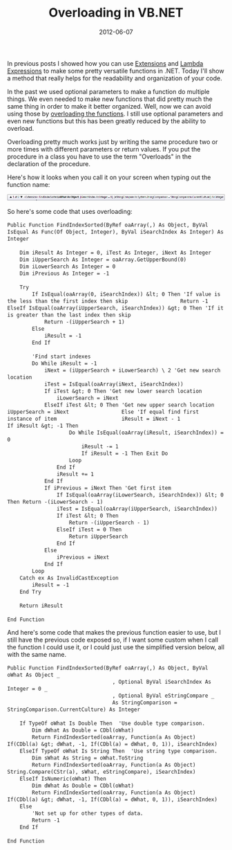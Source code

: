 ﻿---
date: 2012-06-07
title: Overloading in VB.NET
tags:
  - vb.net
  - code
  - overloading
---

In previous posts I showed how you can use <a href="http://www.spreadsheetbudget.com/2012/04/05/extensions-in-vb-net/">Extensions</a> and <a href="http://www.spreadsheetbudget.com/2012/04/14/lambda-expressions-an-introduction/">Lambda Expressions</a> to make some pretty versatile functions in .NET. Today I'll show a method that really helps for the readability and organization of your code.

In the past we used optional parameters to make a function do multiple things. We even needed to make new functions that did pretty much the same thing in order to make it better organized. Well, now we can avoid using those by <a href="http://msdn.microsoft.com/en-us/library/ms973896.aspx">overloading the functions</a>. I still use optional parameters and even new functions but this has been greatly reduced by the ability to overload.

Overloading pretty much works just by writing the same procedure two or more times with different parameters or return values. If you put the procedure in a class you have to use the term "Overloads" in the declaration of the procedure.

Here's how it looks when you call it on your screen when typing out the function name:

![Overloading](/images/Overload.png)

So here's some code that uses overloading:
``` vbscript
Public Function FindIndexSorted(ByRef oaArray(,) As Object, ByVal IsEqual As Func(Of Object, Integer), ByVal iSearchIndex As Integer) As Integer

    Dim iResult As Integer = 0, iTest As Integer, iNext As Integer
    Dim iUpperSearch As Integer = oaArray.GetUpperBound(0)
    Dim iLowerSearch As Integer = 0
    Dim iPrevious As Integer = -1

    Try
        If IsEqual(oaArray(0, iSearchIndex)) &lt; 0 Then 'If value is the less than the first index then skip                 Return -1             ElseIf IsEqual(oaArray(iUpperSearch, iSearchIndex)) &gt; 0 Then 'If it is greater than the last index then skip
            Return -(iUpperSearch + 1)
        Else
            iResult = -1
        End If

        'Find start indexes
        Do While iResult = -1
            iNext = (iUpperSearch + iLowerSearch) \ 2 'Get new search location
            iTest = IsEqual(oaArray(iNext, iSearchIndex))
            If iTest &gt; 0 Then 'Get new lower search location
                iLowerSearch = iNext
            ElseIf iTest &lt; 0 Then 'Get new upper search location                     iUpperSearch = iNext                 Else 'If equal find first instance of item                     iResult = iNext - 1                     If iResult &gt; -1 Then
                    Do While IsEqual(oaArray(iResult, iSearchIndex)) = 0
                        iResult -= 1
                        If iResult = -1 Then Exit Do
                    Loop
                End If
                iResult += 1
            End If
            If iPrevious = iNext Then 'Get first item
                If IsEqual(oaArray(iLowerSearch, iSearchIndex)) &lt; 0 Then Return -(iLowerSearch - 1)
                iTest = IsEqual(oaArray(iUpperSearch, iSearchIndex))
                If iTest &lt; 0 Then
                    Return -(iUpperSearch - 1)
                ElseIf iTest = 0 Then
                    Return iUpperSearch
                End If
            Else
                iPrevious = iNext
            End If
        Loop
    Catch ex As InvalidCastException
        iResult = -1
    End Try

    Return iResult

End Function
```

And here's some code that makes the previous function easier to use, but I still have the previous code exposed so, if I want some custom when I call the function I could use it, or I could just use the simplified version below, all with the same name.

``` vbscript
Public Function FindIndexSorted(ByRef oaArray(,) As Object, ByVal oWhat As Object _
                                  , Optional ByVal iSearchIndex As Integer = 0 _
                                  , Optional ByVal eStringCompare _
                                  As StringComparison = StringComparison.CurrentCulture) As Integer

    If TypeOf oWhat Is Double Then  'Use double type comparison.
        Dim dWhat As Double = CDbl(oWhat)
        Return FindIndexSorted(oaArray, Function(a As Object) If(CDbl(a) &gt; dWhat, -1, If(CDbl(a) = dWhat, 0, 1)), iSearchIndex)
    ElseIf TypeOf oWhat Is String Then  'Use string type comparison.
        Dim sWhat As String = oWhat.ToString
        Return FindIndexSorted(oaArray, Function(a As Object) String.Compare(CStr(a), sWhat, eStringCompare), iSearchIndex)
    ElseIf IsNumeric(oWhat) Then
        Dim dWhat As Double = CDbl(oWhat)
        Return FindIndexSorted(oaArray, Function(a As Object) If(CDbl(a) &gt; dWhat, -1, If(CDbl(a) = dWhat, 0, 1)), iSearchIndex)
    Else
        'Not set up for other types of data.
        Return -1
    End If

End Function
```
